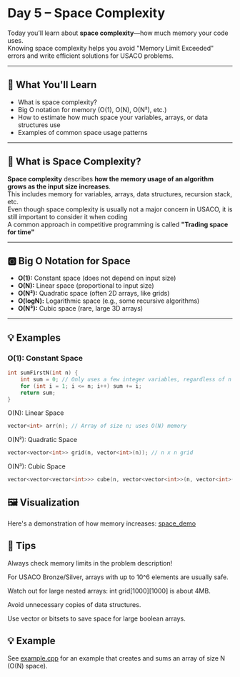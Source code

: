 # Day 5 – Space Complexity

Today you’ll learn about **space complexity**—how much memory your code uses.  
Knowing space complexity helps you avoid "Memory Limit Exceeded" errors and write efficient solutions for USACO problems.

---

## 📌 What You'll Learn

- What is space complexity?
- Big O notation for memory (O(1), O(N), O(N²), etc.)
- How to estimate how much space your variables, arrays, or data structures use
- Examples of common space usage patterns

---

## 🧠 What is Space Complexity?

**Space complexity** describes **how the memory usage of an algorithm grows as the input size increases**.  
This includes memory for variables, arrays, data structures, recursion stack, etc. \
Even though space complexity is usually not a major concern in USACO, it is still important to consider it when coding \
A common approach in competitive programming is called **"Trading space for time"**

---

## 🅾️ Big O Notation for Space

- **O(1):** Constant space (does not depend on input size)
- **O(N):** Linear space (proportional to input size)
- **O(N²):** Quadratic space (often 2D arrays, like grids)
- **O(logN):** Logarithmic space (e.g., some recursive algorithms)
- **O(N³):** Cubic space (rare, large 3D arrays)

---

## 💡 Examples

### O(1): Constant Space

```cpp
int sumFirstN(int n) {
    int sum = 0; // Only uses a few integer variables, regardless of n
    for (int i = 1; i <= n; i++) sum += i;
    return sum;
}
```

O(N): Linear Space
```cpp
vector<int> arr(n); // Array of size n; uses O(N) memory
```
O(N²): Quadratic Space
```cpp
vector<vector<int>> grid(n, vector<int>(n)); // n x n grid
```
O(N³): Cubic Space
```cpp
vector<vector<vector<int>>> cube(n, vector<vector<int>>(n, vector<int>(n))); // n x n x n cube
```
## 🖼️ Visualization
Here's a demonstration of how memory increases: [space_demo](space_demo.png)


## 📝 Tips
Always check memory limits in the problem description!

For USACO Bronze/Silver, arrays with up to 10^6 elements are usually safe.

Watch out for large nested arrays: int grid[1000][1000] is about 4MB.

Avoid unnecessary copies of data structures.

Use vector<bool> or bitsets to save space for large boolean arrays.

## 💡 Example
See [example.cpp](./example.cpp) for an example that creates and sums an array of size N (O(N) space).